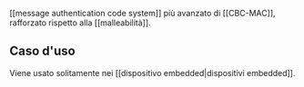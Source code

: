 [[message authentication code system]] più avanzato di [[CBC-MAC]], rafforzato rispetto alla [[malleabilità]].

## Caso d'uso

Viene usato solitamente nei [[dispositivo embedded|dispositivi embedded]].